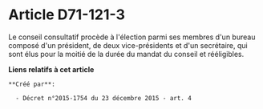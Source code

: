 # Article D71-121-3

Le conseil consultatif procède à l'élection parmi ses membres d'un bureau composé d'un président, de deux vice-présidents et
d'un secrétaire, qui sont élus pour la moitié de la durée du mandat du conseil et rééligibles.

**Liens relatifs à cet article**

	**Créé par**:

	  - Décret n°2015-1754 du 23 décembre 2015 - art. 4
